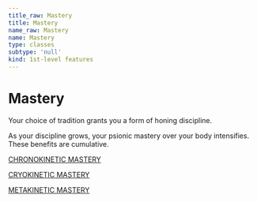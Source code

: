 ```yaml
---
title_raw: Mastery
title: Mastery
name_raw: Mastery
name: Mastery
type: classes
subtype: 'null'
kind: 1st-level features
---
```


# Mastery

Your choice of tradition grants you a form of honing discipline.

As your discipline grows, your psionic mastery over your body intensifies. These benefits are cumulative.

[CHRONOKINETIC MASTERY](./Chronokinetic%20Mastery.md)

[CRYOKINETIC MASTERY](./Cryokinetic%20Mastery.md)

[METAKINETIC MASTERY](./Metakinetic%20Mastery.md)
